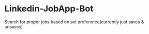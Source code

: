 # Linkedin-JobApp-Bot
Search for proper jobs based on set preference(currently just saves &amp; unsaves)
